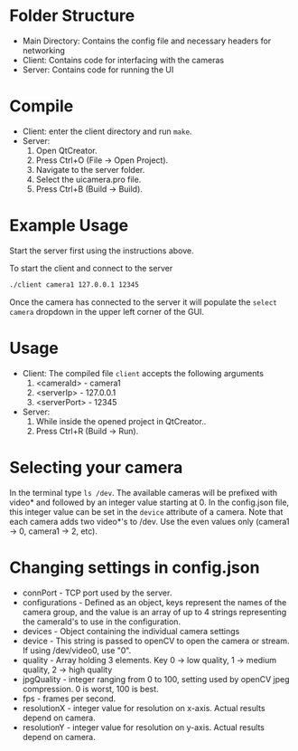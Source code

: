 # Folder Structure
* Main Directory: Contains the config file and necessary headers for networking
* Client: Contains code for interfacing with the cameras
* Server: Contains code for running the UI
# Compile
* Client: enter the client directory and run `make`.
* Server:
    1. Open QtCreator.
    2. Press Ctrl+O (File -> Open Project).
    3. Navigate to the server folder.
    4. Select the uicamera.pro file.
    5. Press Ctrl+B (Build -> Build).

# Example Usage
Start the server first using the instructions above.

To start the client and connect to the server
```Bash 
./client camera1 127.0.0.1 12345 
```

Once the camera has connected to the server it will populate the `select camera` dropdown in the upper left corner of the GUI.

# Usage
* Client: The compiled file `client` accepts the following arguments 
    1. \<cameraId\> - camera1 
    2. \<serverIp\> - 127.0.0.1
    3. \<serverPort\> - 12345
* Server:
    1. While inside the opened project in QtCreator..
    5. Press Ctrl+R (Build -> Run).

# Selecting your camera
In the terminal type `ls /dev`.  The available cameras will be prefixed with video* and followed by an integer value starting at 0.  In the config.json file, this integer value can be set in the `device` attribute of a camera.  Note that each camera adds two video*'s to /dev.  Use the even values only (camera1 -> 0, camera1 -> 2, etc).

# Changing settings in config.json
* connPort - TCP port used by the server.
* configurations - Defined as an object, keys represent the names of the camera group, and the value is an array of up to 4 strings representing the cameraId's to use in the configuration. 
* devices - Object containing the individual camera settings
* device - This string is passed to openCV to open the camera or stream.  If using /dev/video0, use "0".
* quality - Array holding 3 elements.  Key 0 -> low quality, 1 -> medium quality, 2 -> high quality
* jpgQuality - integer ranging from 0 to 100, setting used by openCV jpeg compression.  0 is worst, 100 is best.
* fps - frames per second.  
* resolutionX - integer value for resolution on x-axis.  Actual results depend on camera.
* resolutionY - integer value for resolution on y-axis.  Actual results depend on camera.